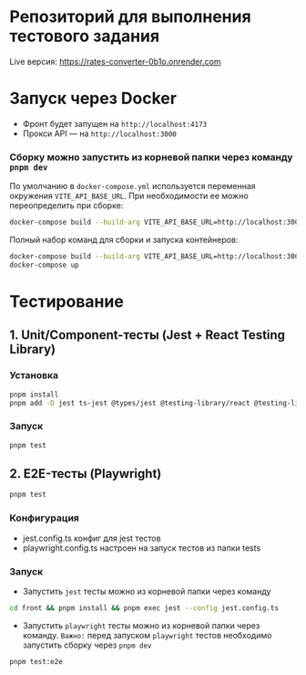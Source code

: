 # Репозиторий для выполнения тестового задания

Live версия: https://rates-converter-0b1o.onrender.com

# Запуск через Docker

- Фронт будет запущен на `http://localhost:4173`
- Прокси API — на `http://localhost:3000`

### Сборку можно запустить из корневой папки через команду `pnpm dev`

По умолчанию в `docker-compose.yml` используется переменная окружения `VITE_API_BASE_URL`. При необходимости ее можно переопределить при сборке:

```bash
docker-compose build --build-arg VITE_API_BASE_URL=http://localhost:3000
```

Полный набор команд для сборки и запуска контейнеров:

```bash
docker-compose build --build-arg VITE_API_BASE_URL=http://localhost:3000
docker-compose up
```

# Тестирование

## 1. Unit/Component-тесты (Jest + React Testing Library)

### Установка
```bash
pnpm install
pnpm add -D jest ts-jest @types/jest @testing-library/react @testing-library/jest-dom jest-environment-jsdom
```
### Запуск

```bash
pnpm test
```

## 2. E2E-тесты (Playwright)

```bash
pnpm test
```
### Конфигурация

- jest.config.ts конфиг для jest тестов
- playwright.config.ts настроен на запуск тестов из папки tests

### Запуск

- Запустить `jest` тесты можно из корневой папки через команду 

```bash
cd front && pnpm install && pnpm exec jest --config jest.config.ts
```

- Запустить `playwright` тесты можно из корневой папки через команду. 
`Важно:` перед запуском `playwright` тестов необходимо запустить сборку через `pnpm dev`

```bash
pnpm test:e2e
```
